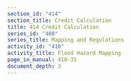 ```yaml
---
section_id: "414"
section_title: Credit Calculation
title: 414 Credit Calculation
series_id: "400"
series_title: Mapping and Regulations
activity_id: "410"
activity_title: Flood Hazard Mapping
page_in_manual: 410-31
document_depth: 3
---
```

